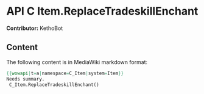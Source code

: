 # API C Item.ReplaceTradeskillEnchant

**Contributor:** KethoBot

## Content

The following content is in MediaWiki markdown format:

```mediawiki
{{wowapi|t=a|namespace=C_Item|system=Item}}
Needs summary.
 C_Item.ReplaceTradeskillEnchant()
```